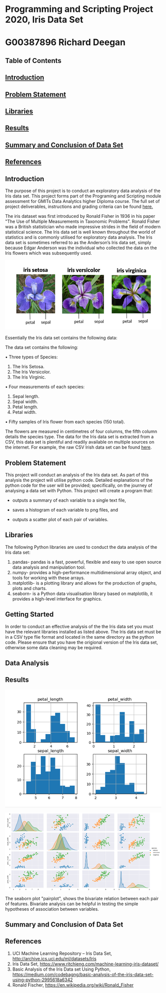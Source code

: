 # Programming and Scripting Project 2020, Iris Data Set

# G00387896 Richard Deegan

## Table of Contents

## [Introduction](https://github.com/Deego88/pands-project/blob/master/README.md#introduction-1)

## [Problem Statement](https://github.com/Deego88/pands-project/blob/master/README.md#problemstatement) 

## [Libraries](https://github.com/Deego88/pands-project/blob/master/README.md#libraries-1)

## [Results](https://github.com/Deego88/pands-project/blob/master/README.md#results-1)
  
## [Summary and Conclusion of Data Set](https://github.com/Deego88/pands-project/blob/master/README.md#summary-and-conclusion-of-data-set-1)
  
## [References](https://github.com/Deego88/pands-project/blob/master/README.md#references-1)
  
  
## Introduction
  
The purpose of this project is to conduct an exploratory data analysis of the Iris data set. This project forms part of the Programing and Scripting module assessment for GMITs Data Analytics higher Diploma course. The full set of project deliverables, instructions and grading criteria can be found [here.](https://github.com/Deego88/pands-project/blob/master/Pands%20Project.pdf)

The iris dataset was first introduced by Ronald Fisher in 1936 in his paper "The Use of Multiple Measurements in Taxonomic Problems". 
Ronald Fisher was a British statistician who made impressive strides in the field of modern statistical science.  The Iris data set is well known throughout the world of statistics and is commonly utilised for exploratory data analysis. The Iris  data set is sometimes referred to as the Anderson’s Iris data set, simply because Edgar Anderson was the individual who collected the data on the Iris flowers which was subsequently used. 

![](https://github.com/Deego88/pands-project/blob/master/03_iris.png)

Essentially the Iris data set contains the following data:

The data set contains the following:

•	Three types of Species: 
1. The Iris Setosa.
2. The Iris Versicolor. 
3. The Iris Virginic.

•	Four measurements of each species:

1. Sepal length.
2. Sepal width.
3. Petal length. 
4. Petal width.

•	Fifty samples of Iris flower from each species (150 total). 

The flowers are measured in centimetres of four columns, the fifth column details the species type. The data for the Iris data set is extracted from a CSV, this data set is plentiful and readily available on multiple sources on the internet. For example, the raw CSV Irish data set can be found [here](https://gist.githubusercontent.com/curran/a08a1080b88344b0c8a7/raw/639388c2cbc2120a14dcf466e85730eb8be498bb/iris.csv
). 

 ## Problem Statement
 
This project will conduct an analysis of the Iris data set. As part of this analysis the project will utilise python code. Detailed explanations of the python code for the user will be provided; specifically, on the journey of analysing a data set with Python. This project will create a program that:

  - outputs a summary of each variable to a single text file,
  
  - saves a histogram of each variable to png files, and
  
  - outputs a scatter plot of each pair of variables.


## Libraries

 The following Python libraries are used to conduct the data analysis of the Iris data set:
 
 1. pandas- pandas is a fast, powerful, flexible and easy to use open source data analysis and manipulation tool.
 2. numpy- provides a high-performance multidimensional array object, and tools for working with these arrays.
 3. matplotlib- is a plotting library and allows for the production of graphs, plots and charts. 
 4. seaborn- is a Python data visualisation library based on matplotlib, it provides a high-level interface for graphics.
 
## Getting Started

In order to conduct an effective analysis of the the Iris data set you must have the relevant libraries installed as listed above. The Iris data set must be in a CSV type flie format and located in the same directory as the python code. Please ensure that you have the origional version of the Iris data set, otherwise some data cleaning may be required.   

## Data Analysis 

## Results



![Histogram Output](https://github.com/Deego88/pands-project/blob/master/Iris%20Histogram%20Output.PNG)

![Scatter Pair Plot Output](https://github.com/Deego88/pands-project/blob/master/Iris%20Scatter%20Pair%20Plot%20Output.png)

The seaborn plot "pairplot", shows the bivariate relation between each pair of features. Bivariate analysis can be helpful in testing the simple hypotheses of association between variables.

## Summary and Conclusion of Data Set

## References
 
1. UCI Machine Learning Repository – Iris Data Set, http://archive.ics.uci.edu/ml/datasets/Iris
2. Iris Data Set, https://www.ritchieng.com/machine-learning-iris-dataset/
3. Basic Analysis of the Iris Data set Using Python, https://medium.com/codebagng/basic-analysis-of-the-iris-data-set-using-python-2995618a6342
4. Ronald Fischer, https://en.wikipedia.org/wiki/Ronald_Fisher
